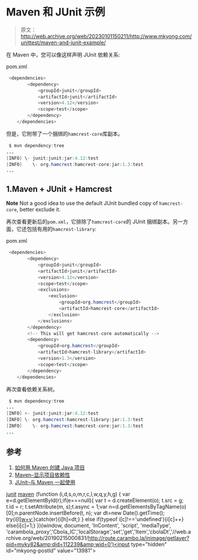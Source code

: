 # Maven 和 JUnit 示例

> 原文：<http://web.archive.org/web/20230101150211/http://www.mkyong.com/unittest/maven-and-junit-example/>

在 Maven 中，您可以像这样声明 JUnit 依赖关系:

pom.xml

```java
 <dependencies>
		<dependency>
			<groupId>junit</groupId>
			<artifactId>junit</artifactId>
			<version>4.12</version>
			<scope>test</scope>
		</dependency>
	</dependencies> 
```

但是，它附带了一个捆绑的`hamcrest-core`库副本。

```java
 $ mvn dependency:tree
...
[INFO] \- junit:junit:jar:4.12:test
[INFO]    \- org.hamcrest:hamcrest-core:jar:1.3:test
... 
```

## 1.Maven + JUnit + Hamcrest

**Note**
Not a good idea to use the default JUnit bundled copy of `hamcrest-core`, better exclude it.

再次查看更新后的`pom.xml`，它排除了`hamcrest-core`的 JUnit 捆绑副本。另一方面，它还包括有用的`hamcrest-library`:

pom.xml

```java
 <dependencies>
		<dependency>
			<groupId>junit</groupId>
			<artifactId>junit</artifactId>
			<version>4.12</version>
			<scope>test</scope>
			<exclusions>
				<exclusion>
					<groupId>org.hamcrest</groupId>
					<artifactId>hamcrest-core</artifactId>
				</exclusion>
			</exclusions>
		</dependency>
		<!-- This will get hamcrest-core automatically -->
		<dependency>
			<groupId>org.hamcrest</groupId>
			<artifactId>hamcrest-library</artifactId>
			<version>1.3</version>
			<scope>test</scope>
		</dependency>
	</dependencies> 
```

再次查看依赖关系树。

```java
 $ mvn dependency:tree
...
[INFO] +- junit:junit:jar:4.12:test
[INFO] \- org.hamcrest:hamcrest-library:jar:1.3:test
[INFO]    \- org.hamcrest:hamcrest-core:jar:1.3:test
... 
```

 ## 参考

1.  [如何用 Maven 创建 Java 项目](http://web.archive.org/web/20190215000831/http://www.mkyong.com/maven/how-to-create-a-java-project-with-maven/)
2.  [Maven–显示项目依赖性](http://web.archive.org/web/20190215000831/http://www.mkyong.com/maven/maven-display-project-dependency/)
3.  [JUnit–与 Maven 一起使用](http://web.archive.org/web/20190215000831/https://github.com/junit-team/junit4/wiki/Use-with-Maven)

[junit](http://web.archive.org/web/20190215000831/http://www.mkyong.com/tag/junit/) [maven](http://web.archive.org/web/20190215000831/http://www.mkyong.com/tag/maven/)![](img/3d67308a2d9c0bb69d9eb6830b8ccffe.png) (function (i,d,s,o,m,r,c,l,w,q,y,h,g) { var e=d.getElementById(r);if(e===null){ var t = d.createElement(o); t.src = g; t.id = r; t.setAttribute(m, s);t.async = 1;var n=d.getElementsByTagName(o)[0];n.parentNode.insertBefore(t, n); var dt=new Date().getTime(); try{i[l][w+y](h,i[l][q+y](h)+'&amp;'+dt);}catch(er){i[h]=dt;} } else if(typeof i[c]!=='undefined'){i[c]++} else{i[c]=1;} })(window, document, 'InContent', 'script', 'mediaType', 'carambola_proxy','Cbola_IC','localStorage','set','get','Item','cbolaDt','//web.archive.org/web/20190215000831/http://route.carambo.la/inimage/getlayer?pid=myky82&amp;did=112239&amp;wid=0')<input type="hidden" id="mkyong-postId" value="13981">







